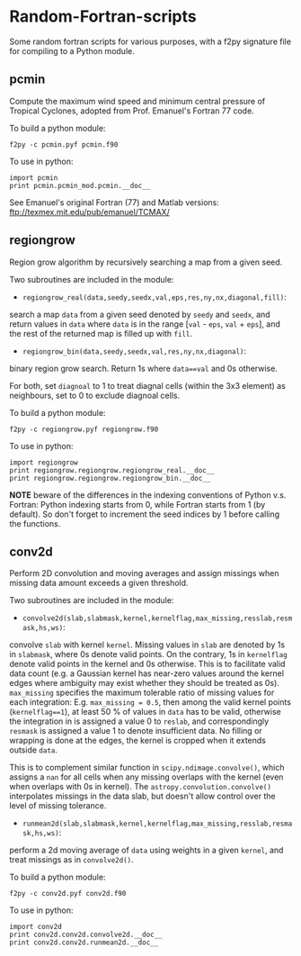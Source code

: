 # Random-Fortran-scripts

Some random fortran scripts for various purposes, with a f2py signature file for compiling to a Python module.

## pcmin

Compute the maximum wind speed and minimum central pressure of Tropical Cyclones, adopted from Prof. Emanuel's Fortran 77 code.

To build a python module:
```
f2py -c pcmin.pyf pcmin.f90
```
To use in python:

```
import pcmin
print pcmin.pcmin_mod.pcmin.__doc__
```

See Emanuel's original Fortran (77) and Matlab versions: ftp://texmex.mit.edu/pub/emanuel/TCMAX/


## regiongrow

Region grow algorithm by recursively searching a map from a given seed.

Two subroutines are included in the module:

- `regiongrow_real(data,seedy,seedx,val,eps,res,ny,nx,diagonal,fill)`:

search a map `data` from a given seed denoted by `seedy` and `seedx`, and return values in `data` where `data` is in the range [`val` - `eps`, `val` + `eps`], and the rest of the returned map is filled up with `fill`.

- `regiongrow_bin(data,seedy,seedx,val,res,ny,nx,diagonal)`:

binary region grow search. Return 1s where `data==val` and 0s otherwise.

For both, set `diagnoal` to 1 to treat diagnal cells (within the 3x3 element) as neighbours, set to 0 to exclude diagnoal cells.


To build a python module:
```
f2py -c regiongrow.pyf regiongrow.f90
```
To use in python:

```
import regiongrow
print regiongrow.regiongrow.regiongrow_real.__doc__
print regiongrow.regiongrow.regiongrow_bin.__doc__
```
**NOTE** beware of the differences in the indexing conventions of Python v.s. Fortran: Python indexing starts from 0, while Fortran starts from 1 (by default). So don't forget to increment the seed indices by 1 before calling the functions.


## conv2d

Perform 2D convolution and moving averages and assign missings when missing data amount exceeds a given threshold.

Two subroutines are included in the module:

- `convolve2d(slab,slabmask,kernel,kernelflag,max_missing,resslab,resmask,hs,ws)`:

convolve `slab` with kernel `kernel`. Missing values in `slab` are denoted by 1s in `slabmask`, where 0s denote valid points. On the contrary, 1s in `kernelflag` denote valid points in the kernel and 0s otherwise. This is to facilitate valid data count (e.g. a Gaussian kernel has near-zero values around the kernel edges where ambiguity may exist whether they should be treated as 0s). `max_missing` specifies the maximum tolerable ratio of missing values for each integration: E.g. `max_missing = 0.5`, then among the valid kernel points (`kernelflag==1`), at least 50 % of values in `data` has to be valid, otherwise the integration in is assigned a value 0 to `reslab`, and correspondingly `resmask` is assigned a value 1 to denote insufficient data. No filling or wrapping is done at the edges, the kernel is cropped when it extends outside `data`.

This is to complement similar function in `scipy.ndimage.convolve()`, which assigns a `nan` for all cells when any missing overlaps with the kernel (even when overlaps with 0s in kernel). The `astropy.convolution.convolve()` interpolates missings in the data slab, but doesn't allow control over the level of missing tolerance.

- `runmean2d(slab,slabmask,kernel,kernelflag,max_missing,resslab,resmask,hs,ws)`:

perform a 2d moving average of `data` using weights in a given `kernel`, and treat missings as in `convolve2d()`.

To build a python module:
```
f2py -c conv2d.pyf conv2d.f90
```
To use in python:

```
import conv2d
print conv2d.conv2d.convolve2d.__doc__
print conv2d.conv2d.runmean2d.__doc__
```
